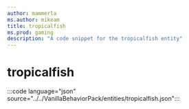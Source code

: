 ```yaml
---
author: mammerla
ms.author: mikeam
title: tropicalfish
ms.prod: gaming
description: "A code snippet for the tropicalfish entity"
---
```


# tropicalfish

:::code language="json" source="../../VanillaBehaviorPack/entities/tropicalfish.json":::
